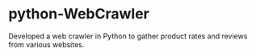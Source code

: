 # python-WebCrawler
Developed a web crawler in Python to gather product rates and reviews from various websites.
